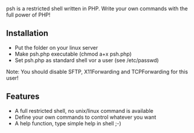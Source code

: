 psh is a restricted shell written in PHP.
Write your own commands with the full power of PHP!

Installation
------------

- Put the folder on your linux server
- Make psh.php executable (chmod a+x psh.php)
- Set psh.php as standard shell vor a user (see /etc/passwd)

Note: You should disable SFTP, X11Forwarding and TCPForwarding for this user!

Features
--------

- A full restricted shell, no unix/linux command is available
- Define your own commands to control whatever you want
- A help function, type simple help in shell ;-)

